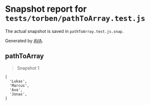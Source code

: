 # Snapshot report for `tests/torben/pathToArray.test.js`

The actual snapshot is saved in `pathToArray.test.js.snap`.

Generated by [AVA](https://avajs.dev).

## pathToArray

> Snapshot 1

    [
      'Lukas',
      'Marcus',
      'Ava',
      'Jonas',
    ]
